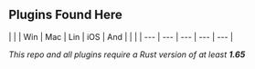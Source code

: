 ## Plugins Found Here

|  |  | Win | Mac | Lin | iOS | And |
|  |  | --- | --- | --- | --- | --- |


_This repo and all plugins require a Rust version of at least **1.65**_
